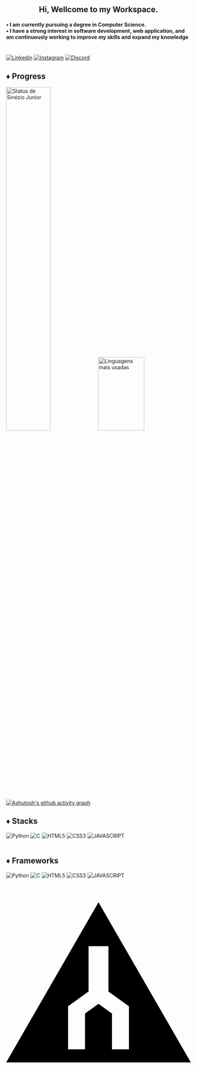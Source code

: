 <h2 style="text-align: center;"> Hi, Wellcome to my Workspace. </h2>
<h4> • I am currently pursuing a degree in Computer Science. <br>• I have a strong interest in software development, web application, and am continuously working to improve my skills and expand my knowledge</h4>
<h1> </h1>


[![Linkedin](https://img.shields.io/badge/LinkedIn-0077B5?style=for-the-badge&logo=linkedin&logoColor=white)](https://www.linkedin.com/in/sineziojuniorztx7/)
[![Instagram](https://img.shields.io/badge/Instagram-E4405F?style=for-the-badge&logo=instagram&logoColor=white)](https://www.instagram.com/sinezio_rj/?next=%2F)
[![Discord](https://img.shields.io/badge/Discord-7289DA?style=for-the-badge&logo=discord&logoColor=white)](https://discord.com/users/smookeztx7)



## ♦ Progress


<div>
    <img width="49%" src="https://github-readme-stats.vercel.app/api?username=ZTX7&show_icons=true&hide_border=true&theme=dark" alt="Status de Sinézio Junior"/>
    <img width="50%" height="200px" src="https://github-readme-stats.vercel.app/api/top-langs/?username=ZTX7&layout=compact&hide_border=true&title_color=FFFFFF&text_color=8B949E&bg_color=0D1117" alt="Linguagens mais usadas"/>
</div><br/> 

[![Ashutosh's github activity graph](https://github-readme-activity-graph.vercel.app/graph?username=ZTX7&bg_color=0D1117&color=B0C4DE&line=F4F4F4&point=8B949E&area=true&hide_border=true&grid=false)](https://github.com/ashutosh00710/github-readme-activity-graph)

## ♦ Stacks

<div style="display: inline_block">
    <img align="center" alt="Python" src="https://img.shields.io/badge/Python-0a516d?style=for-the-badge&logo=python&logoColor=white">
    <img align="center" alt="C" src="https://img.shields.io/badge/-8B949E?style=for-the-badge&logo=C&logoColor=white">
    <img align="center" alt="HTML5" src="https://img.shields.io/badge/HTML5-E34F26?style=for-the-badge&logo=html5&logoColor=white">
    <img align="center" alt="CSS3" src="https://img.shields.io/badge/CSS3-1572B6?style=for-the-badge&logo=css3&logoColor=white">
    <img align="center" alt="JAVASCRIPT" src="https://img.shields.io/badge/JavaScript-yellow?style=for-the-badge&logo=javascript&logoColor=black">
    
</div><br/>

## ♦ Frameworks

<div style="display: inline_block">
    <img align="center" alt="Python" src="https://img.shields.io/badge/Python-0a516d?style=for-the-badge&logo=python&logoColor=white">
    <img align="center" alt="C" src="https://img.shields.io/badge/-8B949E?style=for-the-badge&logo=C&logoColor=white">
    <img align="center" alt="HTML5" src="https://img.shields.io/badge/HTML5-E34F26?style=for-the-badge&logo=html5&logoColor=white">
    <img align="center" alt="CSS3" src="https://img.shields.io/badge/CSS3-1572B6?style=for-the-badge&logo=css3&logoColor=white">
    <img align="center" alt="JAVASCRIPT" src="https://img.shields.io/badge/JavaScript-yellow?style=for-the-badge&logo=javascript&logoColor=black">
    
</div><br/>

<svg role="img" viewBox="0 0 24 24" xmlns="http://www.w3.org/2000/svg"><title>Trailforks</title><path d="M12 1.608 0 22.392h24zm-1.292 5.698h2.584v5.885l2.664 1.917v5.587h-2.204V16.05L12 14.788l-1.752 1.262v4.645H8.044v-5.587l2.664-1.917z"/></svg>
